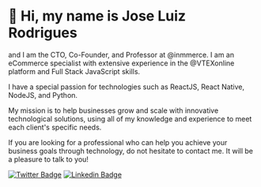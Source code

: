 # 🖖 Hi, my name is Jose Luiz Rodrigues

and I am the CTO, Co-Founder, and Professor at @inmmerce. I am an eCommerce specialist with extensive experience in the @VTEXonline platform and Full Stack JavaScript skills.

I have a special passion for technologies such as ReactJS, React Native, NodeJS, and Python.

My mission is to help businesses grow and scale with innovative technological solutions, using all of my knowledge and experience to meet each client's specific needs.

If you are looking for a professional who can help you achieve your business goals through technology, do not hesitate to contact me. It will be a pleasure to talk to you!

[![Twitter Badge](https://img.shields.io/badge/-@zeluizr-ffc107?style=flat-square&labelColor=ffc107&logo=twitter&logoColor=white&link=https://twitter.com/zeluizr)](https://twitter.com/zeluizr) 
[![Linkedin Badge](https://img.shields.io/badge/-Jose%20Luiz%20Rodrigues-ffc107?style=flat-square&logo=Linkedin&logoColor=white&link=https://www.linkedin.com/in/zeluizr/)](https://www.linkedin.com/in/zeluizr/) 
